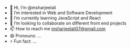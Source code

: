 - 👋 Hi, I’m @msharjeelali
- 👀 I’m interested in Web and Software Development
- 🌱 I’m currently learning JavaScript and React
- 💞️ I’m looking to collaborate on different front end projects
- 📫 How to reach me msharjeelali07@gmail.com
- 😄 Pronouns: ...
- ⚡ Fun fact: ...

<!---
msharjeelali/msharjeelali is a ✨ special ✨ repository because its `README.md` (this file) appears on your GitHub profile.
You can click the Preview link to take a look at your changes.
--->
